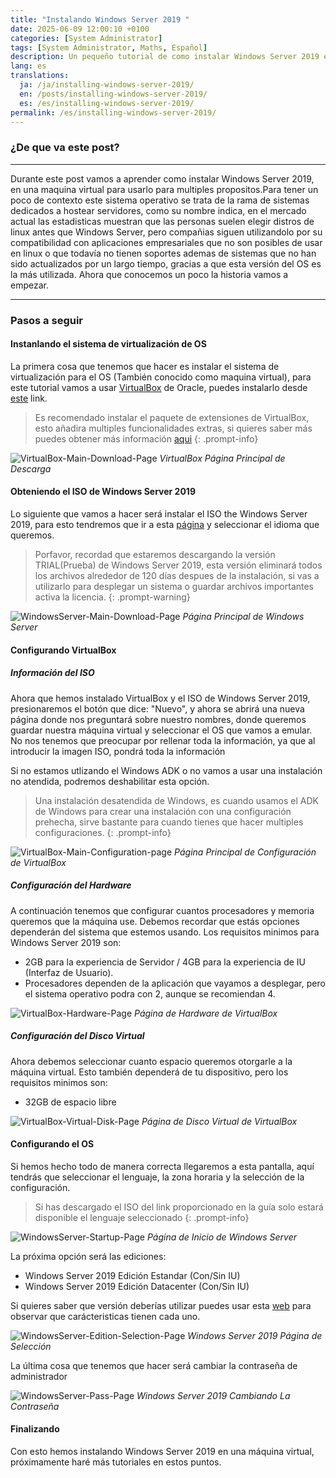 ```yaml
---
title: "Instalando Windows Server 2019 "
date: 2025-06-09 12:00:10 +0100
categories: [System Administrator]
tags: [System Administrator, Maths, Español]
description: Un pequeño tutorial de como instalar Windows Server 2019 en una máquina virtual.
lang: es
translations:
  ja: /ja/installing-windows-server-2019/
  en: /posts/installing-windows-server-2019/
  es: /es/installing-windows-server-2019/
permalink: /es/installing-windows-server-2019/
---
```


### ¿De que va este post?

---

Durante este post vamos a aprender como instalar Windows Server 2019, en una maquina virtual para usarlo para multiples propositos.Para tener un poco de contexto este sistema operativo se trata de la rama de sistemas dedicados a hostear servidores, como su nombre indica, en el mercado actual las estadisticas muestran que las personas suelen elegir distros de linux antes que Windows Server, pero compañias siguen utilizandolo por su compatibilidad con aplicaciones empresariales que no son posibles de usar en linux o que todavía no tienen soportes ademas de sistemas que no han sido actualizados por un largo tiempo, gracias a que esta versión del OS es la más utilizada. Ahora que conocemos un poco la historia vamos a empezar.

---

### Pasos a seguir

#### Instanlando el sistema de virtualización de OS

La primera cosa que tenemos que hacer es instalar el sistema de virtualización para el OS (También conocido como maquina virtual), para este tutorial vamos a usar [VirtualBox](https://www.virtualbox.org/) de Oracle, puedes instalarlo desde [este](https://www.virtualbox.org/wiki/Downloads) link.

> Es recomendado instalar el paquete de extensiones de VirtualBox, esto añadira multiples funcionalidades extras, si quieres saber más puedes obtener más información [aqui](https://docs.oracle.com/en/virtualization/virtualbox/6.0/user/intro-installing.html)
{: .prompt-info}

![VirtualBox-Main-Download-Page](assets/photos/Installing-Windows-Server-2019/Virtual-Box-Main-Page.png)
_VirtualBox Página Principal de Descarga_

#### Obteniendo el ISO de Windows Server 2019

Lo siguiente que vamos a hacer será instalar el ISO the Windows Server 2019, para esto tendremos que ir a esta [página](https://www.microsoft.com/en-us/evalcenter/download-windows-server-2019) y seleccionar el idioma que queremos.

> Porfavor, recordad que estaremos descargando la versión TRIAL(Prueba) de Windows Server 2019, esta versión eliminará todos los archivos alrededor de 120 días despues de la instalación, si vas a utilizarlo para desplegar un sistema o guardar archivos importantes activa la licencia.
{: .prompt-warning}

![WindowsServer-Main-Download-Page](assets/photos/Installing-Windows-Server-2019/Windows-Server-2019-Main-Down-Page.png)
_Página Principal de Windows Server_

#### Configurando VirtualBox

##### Información del ISO

Ahora que hemos instalado VirtualBox y el ISO de Windows Server 2019, presionaremos el botón que dice: "Nuevo", y ahora se abrirá una nueva página donde nos preguntará sobre nuestro nombres, donde queremos guardar nuestra máquina virtual y seleccionar el OS que vamos a emular. No nos tenemos que preocupar por rellenar toda la información, ya que al introducir la imagen ISO, pondrá toda la información

Si no estamos utlizando el Windows ADK o no vamos a usar una instalación no atendida, podremos deshabilitar esta opción.

> Una instalación desatendida de Windows, es cuando usamos el ADK de Windows para crear una instalación con una configuración prehecha, sirve bastante para cuando tienes que hacer multiples configuraciones.
{: .prompt-info}

![VirtualBox-Main-Configuration-page](assets/photos/Installing-Windows-Server-2019/Configure-Page-VirtualBox.png)
_Página Principal de Configuración de VirtualBox_

##### Configuración del Hardware

A continuación tenemos que configurar cuantos procesadores y memoria queremos que la máquina use. Debemos recordar que estás opciones dependerán del sistema que estemos usando. Los requisitos minimos para Windows Server 2019 son:

- 2GB para la experiencia de Servidor / 4GB para la experiencia de IU (Interfaz de Usuario).
- Procesadores dependen de la aplicación que vayamos a desplegar, pero el sistema operativo podra con 2, aunque se recomiendan 4.

![VirtualBox-Hardware-Page](assets/photos/Installing-Windows-Server-2019/Virtual-Box-Hardware-Page.png)
_Página de Hardware de VirtualBox_

##### Configuración del Disco Virtual

Ahora debemos seleccionar cuanto espacio queremos otorgarle a la máquina virtual. Esto también dependerá de tu dispositivo, pero los requisitos minimos son:

- 32GB de espacio libre

![VirtualBox-Virtual-Disk-Page](assets/photos/Installing-Windows-Server-2019/Virtual-Box-Disk-Configuration-Page.png)
_Página de Disco Virtual de VirtualBox_

#### Configurando el OS

Si hemos hecho todo de manera correcta llegaremos a esta pantalla, aquí tendrás que seleccionar el lenguaje, la zona horaria y la selección de la configuración.

> Si has descargado el ISO del link proporcionado en la guía solo estará disponible el lenguaje seleccionado
{: .prompt-info}

![WindowsServer-Startup-Page](assets/photos/Installing-Windows-Server-2019/Windows-Server-2019-Startup-Page.png)
_Página de Inicio de Windows Server_

La próxima opción será las ediciones:

- Windows Server 2019 Edición Estandar (Con/Sin IU)
- Windows Server 2019 Edición Datacenter (Con/Sin IU)

Si quieres saber que versión deberías utilizar puedes usar esta [web](https://learn.microsoft.com/en-us/windows-server/get-started/editions-comparison?pivots=windows-server-2019) para observar que carácteristicas tienen cada uno.

![WindowsServer-Edition-Selection-Page](assets/photos/Installing-Windows-Server-2019/Windows-Server-2019-Selection-Edition-Screen.png)
_Windows Server 2019 Página de Selección_

La última cosa que tenemos que hacer será cambiar la contraseña de administrador

![WindowsServer-Pass-Page](assets/photos/Installing-Windows-Server-2019/Windows-Server-2019-Change-Pass-Pg.png)
_Windows Server 2019 Cambiando La Contraseña_

#### Finalizando

Con esto hemos instalando Windows Server 2019 en una máquina virtual, próximamente haré más tutoriales en estos puntos.
